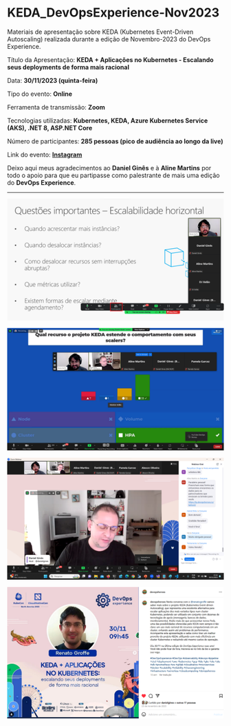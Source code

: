 # KEDA_DevOpsExperience-Nov2023
Materiais de apresentação sobre KEDA (Kubernetes Event-Driven Autoscaling) realizada durante a edição de Novembro-2023 do DevOps Experience.

Título da Apresentação: **KEDA + Aplicações no Kubernetes - Escalando seus deployments de forma mais racional**

Data: **30/11/2023 (quinta-feira)**

Tipo do evento: **Online**

Ferramenta de transmissão: **Zoom**

Tecnologias utilizadas: **Kubernetes, KEDA, Azure Kubernetes Service (AKS), .NET 8, ASP.NET Core**

Número de participantes: **285 pessoas (pico de audiência ao longo da live)**

Link do evento: [**Instagram**](https://www.instagram.com/p/C0AYVGxOUnG/?img_index=1)

Deixo aqui meus agradecimentos ao **Daniel Ginês** e à **Aline Martins** por todo o apoio para que eu partipasse como palestrante de mais uma edição do **DevOps Experience**.

---

![Palestrando](img/audiencia.png)

![Palestrando](img/k-03.png)

![Palestrando](img/k-04.png)

![Banner](img/banner.png)